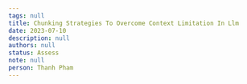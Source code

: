 ```yaml
---
tags: null
title: Chunking Strategies To Overcome Context Limitation In Llm
date: 2023-07-10
description: null
authors: null
status: Assess
note: null
person: Thanh Pham
---
```


